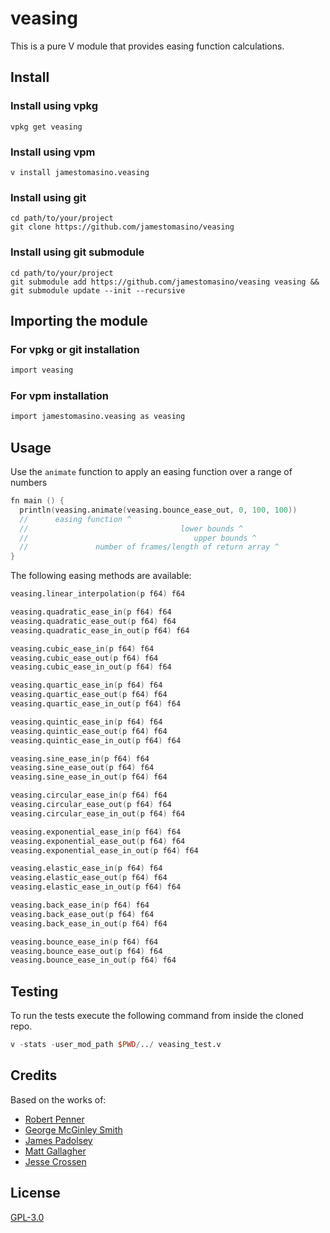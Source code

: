 # veasing

This is a pure V module that provides easing function calculations.

## Install

### Install using vpkg

```shell
vpkg get veasing
```

### Install using vpm

```shell
v install jamestomasino.veasing
```

### Install using git

```shell
cd path/to/your/project
git clone https://github.com/jamestomasino/veasing
```

### Install using git submodule

```shell
cd path/to/your/project
git submodule add https://github.com/jamestomasino/veasing veasing && git submodule update --init --recursive
```

## Importing the module

### For vpkg or git installation

```v
import veasing
```

### For vpm installation

```v
import jamestomasino.veasing as veasing

```

## Usage

Use the `animate` function to apply an easing function over a range of numbers
```v
fn main () {
  println(veasing.animate(veasing.bounce_ease_out, 0, 100, 100))
  //      easing function ^
  //                                  lower bounds ^
  //                                     upper bounds ^
  //               number of frames/length of return array ^
}
```

The following easing methods are available:

```v
veasing.linear_interpolation(p f64) f64

veasing.quadratic_ease_in(p f64) f64
veasing.quadratic_ease_out(p f64) f64
veasing.quadratic_ease_in_out(p f64) f64

veasing.cubic_ease_in(p f64) f64
veasing.cubic_ease_out(p f64) f64
veasing.cubic_ease_in_out(p f64) f64

veasing.quartic_ease_in(p f64) f64
veasing.quartic_ease_out(p f64) f64
veasing.quartic_ease_in_out(p f64) f64

veasing.quintic_ease_in(p f64) f64
veasing.quintic_ease_out(p f64) f64
veasing.quintic_ease_in_out(p f64) f64

veasing.sine_ease_in(p f64) f64
veasing.sine_ease_out(p f64) f64
veasing.sine_ease_in_out(p f64) f64

veasing.circular_ease_in(p f64) f64
veasing.circular_ease_out(p f64) f64
veasing.circular_ease_in_out(p f64) f64

veasing.exponential_ease_in(p f64) f64
veasing.exponential_ease_out(p f64) f64
veasing.exponential_ease_in_out(p f64) f64

veasing.elastic_ease_in(p f64) f64
veasing.elastic_ease_out(p f64) f64
veasing.elastic_ease_in_out(p f64) f64

veasing.back_ease_in(p f64) f64
veasing.back_ease_out(p f64) f64
veasing.back_ease_in_out(p f64) f64

veasing.bounce_ease_in(p f64) f64
veasing.bounce_ease_out(p f64) f64
veasing.bounce_ease_in_out(p f64) f64
```

## Testing

To run the tests execute the following command from inside the cloned repo.

```v
v -stats -user_mod_path $PWD/../ veasing_test.v
```

## Credits

Based on the works of:
- [Robert Penner](http://robertpenner.com/easing/)
- [George McGinley Smith](http://gsgd.co.uk/sandbox/jquery/easing/)
- [James Padolsey](http://james.padolsey.com/demos/jquery/easing/)
- [Matt Gallagher](http://cocoawithlove.com/2008/09/parametric-acceleration-curves-in-core.html)
- [Jesse Crossen](http://stackoverflow.com/questions/5161465/how-to-create-custom-easing-function-with-core-animation)


## License
[GPL-3.0](LICENSE)

